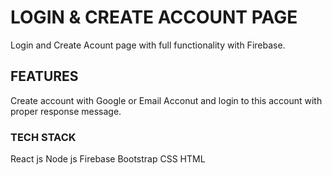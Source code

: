 # LOGIN & CREATE ACCOUNT PAGE
Login and Create Acount page with full functionality with Firebase.
## FEATURES
Create account with Google or Email Acconut and login to this account with proper response message.
### TECH STACK
React js
Node js
Firebase
Bootstrap
CSS
HTML
